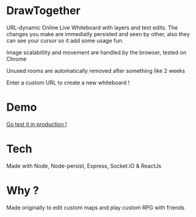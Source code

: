 # DrawTogether

URL-dynamic Online Live Whiteboard with layers and text edits. The changes you make are immediatly persisted and seen by other, also they can see your cursor so it add some usage fun. 

Image scalabitlity and movement are handled by the browser, tested on Chrome

Unused rooms are automatically removed after something like 2 weeks

Enter a custom URL to create a new whiteboard !

# Demo 

[Go test it in production !](https://draw.hosh.it/Demo)

# Tech

Made with Node, Node-persist, Express, Socket.IO & ReactJs

# Why ?

Made originally to edit custom maps and play custom RPG with friends

